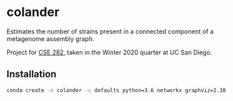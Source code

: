 # colander
Estimates the number of strains present in a connected component of a
metagenome assembly graph.

Project for [CSE 282](https://sites.google.com/site/ucsdcse282), taken
in the Winter 2020 quarter at UC San Diego.

## Installation

```bash
conda create -n colander -c defaults python=3.6 networkx graphviz=2.38.0 pygraphviz numpy
```
